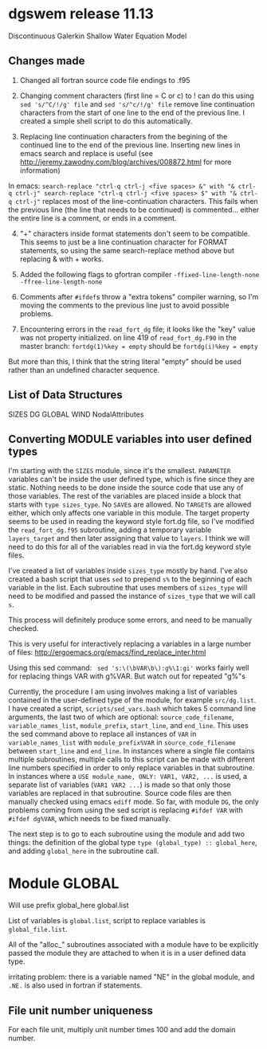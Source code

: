 dgswem release 11.13
=========
Discontinuous Galerkin Shallow Water Equation Model

## Changes made

1. Changed all fortran source code file endings to .f95

2. Changing comment characters (first line = C or c) to !
can do this using `sed 's/^C/!/g' file` and `sed 's/^c/!/g' file`
remove line continuation characters from the start of one line to the end of the previous line.  I created a simple shell script to do this automatically.

3. Replacing line continuation characters from the begining of the continued line to the end of the previous line. Inserting new lines in emacs search and replace is useful (see <http://jeremy.zawodny.com/blog/archives/008872.html> for more information)

In emacs: 
``
search-replace "ctrl-q ctrl-j <five spaces> &" with "& ctrl-q ctrl-j"
search-replace "ctrl-q ctrl-j <five spaces> $" with "& ctrl-q ctrl-j"
``
replaces most of the line-continuation characters. This fails when the previous 
line (the line that needs to be continued) is commented... either the entire line is a comment, or ends in a comment.  

4. "+" characters inside format statements don't seem to be compatible. This seems to just be a line continuation character for FORMAT statements, so using the same search-replace method above but replacing & with + works.

5. Added the following flags to gfortran compiler `-ffixed-line-length-none -ffree-line-length-none`

6. Comments after `#ifdef`s throw a "extra tokens" compiler warning, so I'm moving the comments to the previous line just to avoid possible problems.

7. Encountering errors in the `read_fort_dg` file; it looks like the "key" value was not property initialized. on line 419 of `read_fort_dg.F90` in the master branch:
`fortdg(1)%key = empty`
should be
`fortdg(i)%key = empty`

But more than this, I think that the string literal "empty" should be used rather than an undefined character sequence.

## List of Data Structures 

SIZES
DG
GLOBAL
WIND
NodalAttributes

## Converting MODULE variables into user defined types

I'm starting with the `SIZES` module, since it's the smallest.  `PARAMETER` variables can't be inside the user defined type, which is fine since they are static. Nothing needs to be done inside the source code that use any of those variables. The rest of the variables are placed inside a block that starts with `type sizes_type`.  No `SAVE`s are allowed.  No `TARGET`s are allowed either, which only affects one variable in this module. The target property seems to be used in reading the keyword style fort.dg file, so I've modified the `read_fort_dg.f95` subroutine, adding a temporary variable `layers_target` and then later assigning that value to `layers`. I think we will need to do this for all of the variables read in via the fort.dg keyword style files.

I've created a list of variables inside `sizes_type` mostly by hand. I've also created a bash script that uses `sed` to prepend `s%` to the beginning of each variable in the list. Each subroutine that uses members of `sizes_type` will need to be modified and passed the instance of `sizes_type` that we will call `s`. 

This process will definitely produce some errors, and need to be manually checked.

This is very useful for interactively replacing a variables in a large number of files: <http://ergoemacs.org/emacs/find_replace_inter.html>

Using this sed command: ` sed 's:\(\bVAR\b\):g%\1:gi'` works fairly well for replacing things VAR with g%VAR. But watch out for repeated "g%"s 

Currently, the procedure I am using involves making a list of variables contained in the user-defined type of the module, for example `src/dg.list`. I have created a script, `scripts/sed_vars.bash` which takes 5 command line arguments, the last two of which are optional: `source_code_filename`, `variable_names_list`, `module_prefix`, `start_line`, and `end_line`. This uses the sed command above to replace all instances of `VAR` in `variable_names_list` with `module_prefix%VAR` in `source_code_filename` between `start_line` and `end_line`.  In instances where a single file contains multiple subroutines, multiple calls to this script can be made with different line numbers specified in order to only replace variables in that subroutine.  In instances where a `USE module_name, ONLY: VAR1, VAR2, ...` is used, a separate list of variables (`VAR1 VAR2 ...`) is made so that only those variables are replaced in that subroutine. Source code files are then manually checked using emacs `ediff` mode.  So far, with module `DG`, the only problems coming from using the sed script is replacing `#ifdef VAR` with `#ifdef dg%VAR`, which needs to be fixed manually.  

The next step is to go to each subroutine using the module and add two things: the definition of the global type `type (global_type) :: global_here`, and adding `global_here` in the subroutine call.

# Module GLOBAL

Will use prefix global_here
global.list

List of variables is `global.list`, script to replace variables is `global_file.list`.

All of the "alloc_" subroutines associated with a module have to be explicitly passed the module they are attached to when it is in a user defined data type.

irritating problem: there is a variable named "NE" in the global module, and `.NE.` is also used in fortran if statements.

## File unit number uniqueness
For each file unit, multiply unit number times 100 and add the domain number.
